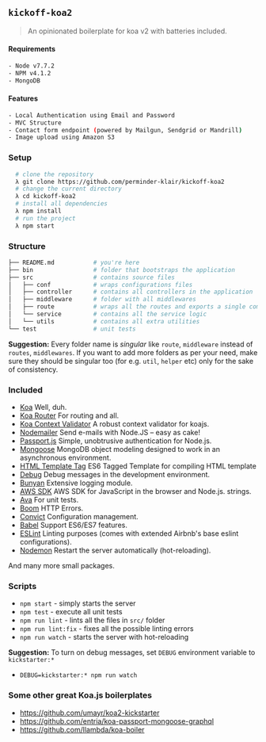 ## `kickoff-koa2`

> An opinionated boilerplate for koa v2 with batteries included.

#### Requirements
```bash
- Node v7.7.2
- NPM v4.1.2
- MongoDB
```
#### Features
```bash
- Local Authentication using Email and Password
- MVC Structure
- Contact form endpoint (powered by Mailgun, Sendgrid or Mandrill)
- Image upload using Amazon S3
```
### Setup
```bash
  # clone the repository
  λ git clone https://github.com/perminder-klair/kickoff-koa2
  # change the current directory
  λ cd kickoff-koa2
  # install all dependencies
  λ npm install
  # run the project
  λ npm start
```

### Structure
```bash
├── README.md           # you're here
├── bin                 # folder that bootstraps the application
├── src                 # contains source files
│   ├── conf            # wraps configurations files
│   ├── controller      # contains all controllers in the application
│   ├── middleware      # folder with all middlewares
│   ├── route           # wraps all the routes and exports a single composed middleware
│   └── service         # contains all the service logic
│   └── utils           # contains all extra utilities
└── test                # unit tests
```

**Suggestion:** Every folder name is _singular_ like `route`, `middleware` instead of `routes`, `middlewares`. If you want to add more folders as per your need, make sure they should be singular too (for e.g. `util`, `helper` etc) only for the sake of consistency.

### Included

- [Koa](https://github.com/koajs/koa) Well, duh.
- [Koa Router](https://github.com/alexmingoia/koa-router) For routing and all.
- [Koa Context Validator](https://github.com/chentsulin/koa-context-validator) A robust context validator for koajs.
- [Nodemailer](https://github.com/nodemailer/nodemailer) Send e-mails with Node.JS – easy as cake!
- [Passport.js](https://github.com/jaredhanson/passport) Simple, unobtrusive authentication for Node.js.
- [Mongoose](https://github.com/Automattic/mongoose) MongoDB object modeling designed to work in an asynchronous environment.
- [HTML Template Tag](https://github.com/AntonioVdlC/html-template-tag) ES6 Tagged Template for compiling HTML template
- [Debug](https://github.com/visionmedia/debug) Debug messages in the development environment.
- [Bunyan](https://github.com/trentm/node-bunyan) Extensive logging module.
- [AWS SDK](https://github.com/aws/aws-sdk-js) AWS SDK for JavaScript in the browser and Node.js. strings.
- [Ava](https://github.com/avajs/ava) For unit tests.
- [Boom](https://github.com/hapijs/boom) HTTP Errors.
- [Convict](https://github.com/mozilla/node-convict) Configuration management.
- [Babel](https://github.com/babel/babel) Support ES6/ES7 features.
- [ESLint](https://github.com/eslint/eslint/) Linting purposes (comes with extended Airbnb's base eslint configurations).
- [Nodemon](https://github.com/remy/nodemon) Restart the server automatically (hot-reloading).

And many more small packages.

### Scripts

- `npm start` - simply starts the server
- `npm test` - execute all unit tests
- `npm run lint` - lints all the files in `src/` folder
- `npm run lint:fix` - fixes all the possible linting errors
- `npm run watch` - starts the server with hot-reloading

**Suggestion:** To turn on debug messages, set `DEBUG` environment variable to `kickstarter:*`
- `DEBUG=kickstarter:* npm run watch`

### Some other great Koa.js boilerplates

- https://github.com/umayr/koa2-kickstarter
- https://github.com/entria/koa-passport-mongoose-graphql
- https://github.com/llambda/koa-boiler
